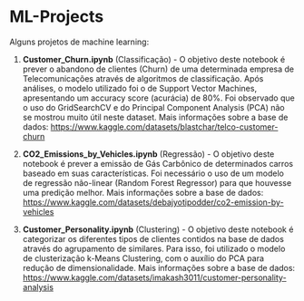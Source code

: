 # ML-Projects

Alguns projetos de machine learning:

1. **Customer_Churn.ipynb** (Classificação) - O objetivo deste notebook é prever o abandono de clientes (Churn) de uma determinada empresa de Telecomunicações através de algoritmos de classificação. Após análises, o modelo utilizado foi o de Support Vector Machines, apresentando um accuracy score (acurácia) de 80%. Foi observado que o uso do GridSearchCV e do Principal Component Analysis (PCA) não se mostrou muito útil neste dataset. Mais informações sobre a base de dados: https://www.kaggle.com/datasets/blastchar/telco-customer-churn

2. **CO2_Emissions_by_Vehicles.ipynb** (Regressão) - O objetivo deste notebook é prever a emissão de Gás Carbônico de determinados carros baseado em suas características. Foi necessário o uso de um modelo de regressão não-linear (Random Forest Regressor) para que houvesse uma predição melhor. Mais informações sobre a base de dados: https://www.kaggle.com/datasets/debajyotipodder/co2-emission-by-vehicles

3. **Customer_Personality.ipynb** (Clustering) - O objetivo deste notebook é categorizar os diferentes tipos de clientes contidos na base de dados através do agrupamento de similares. Para isso, foi utilizado o modelo de clusterização k-Means Clustering, com o auxílio do PCA para redução de dimensionalidade. Mais informações sobre a base de dados: https://www.kaggle.com/datasets/imakash3011/customer-personality-analysis
